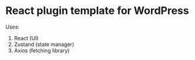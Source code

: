 # React plugin template for WordPress

Uses:
1. React (UI)
2. Zustand (state manager)
3. Axios (fetching library)